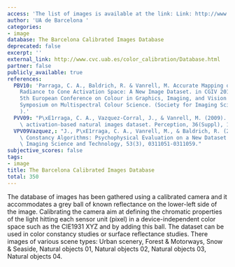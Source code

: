 ```yaml
---
access: 'The list of images is available at the link: Link: http://www.cvc.uab.es/color_calibration/Database.html'
author: 'UA de Barcelona '
categories:
- image
database: The Barcelona Calibrated Images Database
deprecated: false
excerpt: ''
external_link: http://www.cvc.uab.es/color_calibration/Database.html
partner: false
publicly_available: true
references:
  PBV10: 'Parraga, C. A., Baldrich, R. & Vanrell, M. Accurate Mapping of Natural Scenes
    Radiance to Cone Activation Space: A New Image Dataset. in CGIV 2010/MCS''10 -
    5th European Conference on Colour in Graphics, Imaging, and Vision - 12th International
    Symposium on Multispectral Colour Science. (Society for Imaging Science and Technology
    ).'
  PVV09: "P\xE1rraga, C. A., Vazquez-Corral, J., & Vanrell, M. (2009). A new cone\
    \ activation-based natural images dataset. Perception, 36(Suppl), 180."
  VPV09Vazquez,: "J., P\xE1rraga, C. A., Vanrell, M., & Baldrich, R. (2009). Color\
    \ Constancy Algorithms: Psychophysical Evaluation on a New Dataset. Journal of\
    \ Imaging Science and Technology, 53(3), 0311051-0311059."
subjective_scores: false
tags:
- image
title: The Barcelona Calibrated Images Database
total: 350
---
```


The database of images has been gathered using a calibrated camera and it accommodates a grey ball of known reflectance on the lower-left side of the image. Calibrating the camera aim at defining the chromatic properties of the light hitting each sensor unit (pixel) in a device-independent color space such as the CIE1931 XYZ and by adding this ball. The dataset can be used in color constancy studies or surface reflectance studies. There images of various scene types: Urban scenery, Forest & Motorways, Snow & Seaside, Natural objects 01, Natural objects 02, Natural objects 03, Natural objects 04.